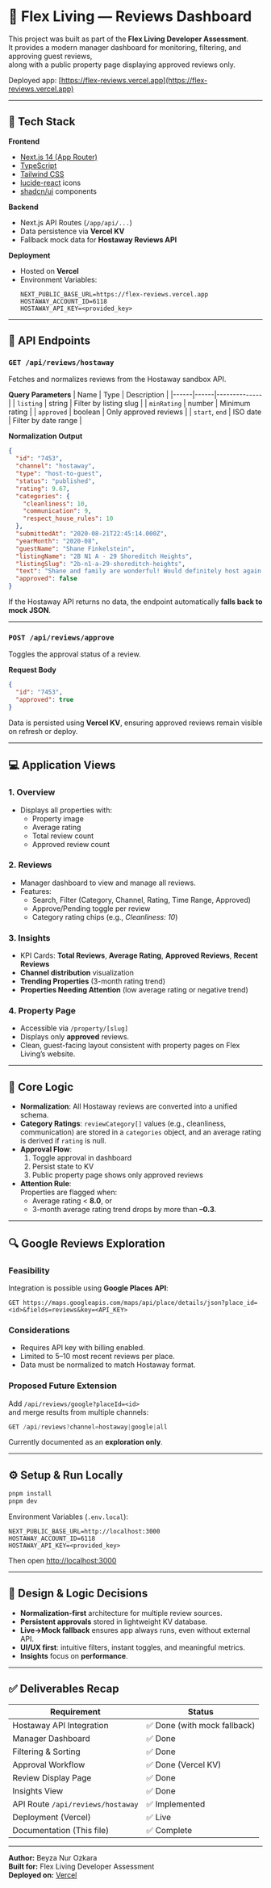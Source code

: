 # 🏡 Flex Living — Reviews Dashboard

This project was built as part of the **Flex Living Developer Assessment**.  
It provides a modern manager dashboard for monitoring, filtering, and approving guest reviews,  
along with a public property page displaying approved reviews only.

Deployed app: [https://flex-reviews.vercel.app](https://flex-reviews.vercel.app)

---

## 🚀 Tech Stack

**Frontend**
- [Next.js 14 (App Router)](https://nextjs.org/)
- [TypeScript](https://www.typescriptlang.org/)
- [Tailwind CSS](https://tailwindcss.com/)
- [lucide-react](https://lucide.dev/) icons
- [shadcn/ui](https://ui.shadcn.com) components

**Backend**
- Next.js API Routes (`/app/api/...`)
- Data persistence via **Vercel KV**
- Fallback mock data for **Hostaway Reviews API**

**Deployment**
- Hosted on **Vercel**
- Environment Variables:
  ```env
  NEXT_PUBLIC_BASE_URL=https://flex-reviews.vercel.app
  HOSTAWAY_ACCOUNT_ID=6118
  HOSTAWAY_API_KEY=<provided_key>
  ```

---

## 📡 API Endpoints

### `GET /api/reviews/hostaway`
Fetches and normalizes reviews from the Hostaway sandbox API.

**Query Parameters**
| Name | Type | Description |
|------|------|--------------|
| `listing` | string | Filter by listing slug |
| `minRating` | number | Minimum rating |
| `approved` | boolean | Only approved reviews |
| `start`, `end` | ISO date | Filter by date range |

**Normalization Output**
```json
{
  "id": "7453",
  "channel": "hostaway",
  "type": "host-to-guest",
  "status": "published",
  "rating": 9.67,
  "categories": {
    "cleanliness": 10,
    "communication": 9,
    "respect_house_rules": 10
  },
  "submittedAt": "2020-08-21T22:45:14.000Z",
  "yearMonth": "2020-08",
  "guestName": "Shane Finkelstein",
  "listingName": "2B N1 A - 29 Shoreditch Heights",
  "listingSlug": "2b-n1-a-29-shoreditch-heights",
  "text": "Shane and family are wonderful! Would definitely host again :)",
  "approved": false
}
```

If the Hostaway API returns no data, the endpoint automatically **falls back to mock JSON**.

---

### `POST /api/reviews/approve`
Toggles the approval status of a review.

**Request Body**
```json
{
  "id": "7453",
  "approved": true
}
```

Data is persisted using **Vercel KV**, ensuring approved reviews remain visible on refresh or deploy.

---

## 💻 Application Views

### 1. **Overview**
- Displays all properties with:
  - Property image
  - Average rating
  - Total review count
  - Approved review count

### 2. **Reviews**
- Manager dashboard to view and manage all reviews.
- Features:
  - Search, Filter (Category, Channel, Rating, Time Range, Approved)
  - Approve/Pending toggle per review
  - Category rating chips (e.g., *Cleanliness: 10*)

### 3. **Insights**
- KPI Cards: **Total Reviews**, **Average Rating**, **Approved Reviews**, **Recent Reviews**
- **Channel distribution** visualization
- **Trending Properties** (3-month rating trend)
- **Properties Needing Attention** (low average rating or negative trend)

### 4. **Property Page**
- Accessible via `/property/[slug]`
- Displays only **approved** reviews.
- Clean, guest-facing layout consistent with property pages on Flex Living’s website.

---

## 🧮 Core Logic

- **Normalization**: All Hostaway reviews are converted into a unified schema.
- **Category Ratings**: `reviewCategory[]` values (e.g., cleanliness, communication) are stored in a `categories` object, and an average rating is derived if `rating` is null.
- **Approval Flow**:  
  1. Toggle approval in dashboard  
  2. Persist state to KV  
  3. Public property page shows only approved reviews
- **Attention Rule**:  
  Properties are flagged when:
  - Average rating < **8.0**, or  
  - 3-month average rating trend drops by more than **–0.3**.

---

## 🔍 Google Reviews Exploration

### Feasibility
Integration is possible using **Google Places API**:
```
GET https://maps.googleapis.com/maps/api/place/details/json?place_id=<id>&fields=reviews&key=<API_KEY>
```

### Considerations
- Requires API key with billing enabled.
- Limited to 5–10 most recent reviews per place.
- Data must be normalized to match Hostaway format.

### Proposed Future Extension
Add `/api/reviews/google?placeId=<id>`  
and merge results from multiple channels:
```ts
GET /api/reviews?channel=hostaway|google|all
```

Currently documented as an **exploration only**.

---

## ⚙️ Setup & Run Locally

```bash
pnpm install
pnpm dev
```

Environment Variables (`.env.local`):
```env
NEXT_PUBLIC_BASE_URL=http://localhost:3000
HOSTAWAY_ACCOUNT_ID=6118
HOSTAWAY_API_KEY=<provided_key>
```

Then open [http://localhost:3000](http://localhost:3000)

---

## 🧠 Design & Logic Decisions

- **Normalization-first** architecture for multiple review sources.
- **Persistent approvals** stored in lightweight KV database.
- **Live→Mock fallback** ensures app always runs, even without external API.
- **UI/UX first**: intuitive filters, instant toggles, and meaningful metrics.
- **Insights** focus on **performance**.

---

## ✅ Deliverables Recap

| Requirement | Status |
|--------------|--------|
| Hostaway API Integration | ✅ Done (with mock fallback) |
| Manager Dashboard | ✅ Done |
| Filtering & Sorting | ✅ Done |
| Approval Workflow | ✅ Done (Vercel KV) |
| Review Display Page | ✅ Done |
| Insights View | ✅ Done |
| API Route `/api/reviews/hostaway` | ✅ Implemented |
| Deployment (Vercel) | ✅ Live |
| Documentation (This file) | ✅ Complete |

---

**Author:** Beyza Nur Ozkara  
**Built for:** Flex Living Developer Assessment  
**Deployed on:** [Vercel](https://vercel.com)
